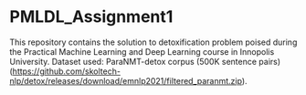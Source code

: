 # PMLDL_Assignment1
This repository contains the solution to detoxification problem poised during the Practical Machine Learning and Deep Learning course in Innopolis University. Dataset used: ParaNMT-detox corpus (500K sentence pairs) (https://github.com/skoltech-nlp/detox/releases/download/emnlp2021/filtered_paranmt.zip).
